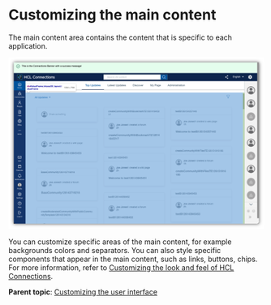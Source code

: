 # Customizing the main content

The main content area contains the content that is specific to each application.

![Main Content](images/main-content.png)

You can customize specific areas of the main content, for example backgrounds colors and separators. You can also style specific components that appear in the main content, such as links, buttons, chips. For more information, refer to [Customizing the look and feel of HCL Connections](customizing-look-and-feel.md#main-content).


**Parent topic**: [Customizing the user interface](t_admin_common_customize_main.md)